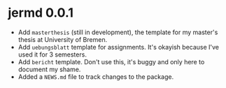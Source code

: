# jermd 0.0.1

* Add `masterthesis` (still in development), the template for my master's thesis at University of Bremen.
* Add `uebungsblatt` template for assignments. It's okayish because I've used it for 3 semesters.
* Add `bericht` template. Don't use this, it's buggy and only here to document my shame.
* Added a `NEWS.md` file to track changes to the package.
